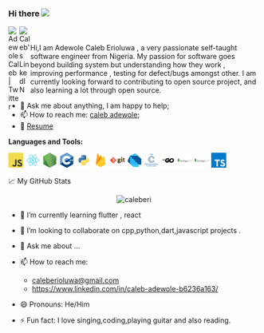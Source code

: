 ### Hi there <img src="https://media.giphy.com/media/hvRJCLFzcasrR4ia7z/giphy.gif" width="25px">
  <a href="https://twitter.com/Hebronace143">
    <img align="left" alt="Adewole Caleb | Twitter" width="22px" src="https://raw.githubusercontent.com/peterthehan/peterthehan/master/assets/twitter.svg" />
  </a>
  <a href="https://www.linkedin.com/in/caleb-adewole-b6236a163/">
    <img align="left" alt="Caleb's LinkedIN" width="22px" src="https://raw.githubusercontent.com/peterthehan/peterthehan/master/assets/linkedin.svg" />
  </a>
<br />
<br/>
Hi,I am Adewole Caleb Erioluwa , a very passionate self-taught software engineer from Nigeria. My passion for software goes beyond building system but understanding how they work , improving performance , testing for defect/bugs  amongst other. 
I am currently looking forward to contributing to open source project, and also learning a lot through open source.
  
- 💬 Ask me about anything, I am happy to help;
- 📫 How to reach me: [caleb adewole](https://www.linkedin.com/in/caleb-adewole-b6236a163/);
- 📝 [Resume](https://drive.google.com/file/d/1op3Xacvqd4LXKbUd-PDw09K22WyVKvcX/view?usp=sharing)

**Languages and Tools:**  

<code><img height="30" src="https://raw.githubusercontent.com/github/explore/80688e429a7d4ef2fca1e82350fe8e3517d3494d/topics/javascript/javascript.png"></code>
<code><img height="30" src="https://raw.githubusercontent.com/github/explore/80688e429a7d4ef2fca1e82350fe8e3517d3494d/topics/react/react.png"></code>
<code><img height="30" src="https://raw.githubusercontent.com/github/explore/80688e429a7d4ef2fca1e82350fe8e3517d3494d/topics/nodejs/nodejs.png"></code>
<code><img height="30" src="https://raw.githubusercontent.com/github/explore/80688e429a7d4ef2fca1e82350fe8e3517d3494d/topics/cpp/cpp.png"></code>
<code><img height="30" src="https://raw.githubusercontent.com/github/explore/80688e429a7d4ef2fca1e82350fe8e3517d3494d/topics/python/python.png"></code>
<code><img height="30" src="https://raw.githubusercontent.com/github/explore/80688e429a7d4ef2fca1e82350fe8e3517d3494d/topics/firebase/firebase.png"></code>
<code><img height="30" src="https://raw.githubusercontent.com/github/explore/80688e429a7d4ef2fca1e82350fe8e3517d3494d/topics/git/git.png"></code>
<code><img height="30" src="https://raw.githubusercontent.com/github/explore/80688e429a7d4ef2fca1e82350fe8e3517d3494d/topics/dart/dart.png"></code>
<code><img height="30" src="https://raw.githubusercontent.com/github/explore/80688e429a7d4ef2fca1e82350fe8e3517d3494d/topics/c/c.png"></code>
<code><img height="30" src="https://raw.githubusercontent.com/github/explore/80688e429a7d4ef2fca1e82350fe8e3517d3494d/topics/go/go.png"></code>
<code><img height="30" src="https://raw.githubusercontent.com/github/explore/80688e429a7d4ef2fca1e82350fe8e3517d3494d/topics/mongodb/mongodb.png"></code>
<code><img height="30" src="https://raw.githubusercontent.com/github/explore/80688e429a7d4ef2fca1e82350fe8e3517d3494d/topics/mongodb/mongodb.png"></code>
<code><img height="30"
 src="https://raw.githubusercontent.com/github/explore/80688e429a7d4ef2fca1e82350fe8e3517d3494d/topics/typescript/typescript.png"></code>

📈 My GitHub Stats

<p align="center"> <img src="https://github-readme-stats.vercel.app/api?username=caleberi&show_icons=true&theme=gotham" alt="caleberi" />
  
- 🌱 I’m currently learning  flutter , react
- 👯 I’m looking to collaborate on  cpp,python,dart,javascript projects .
- 💬 Ask me about ...
- 📫 How to reach me: 
   - caleberioluwa@gmail.com
  - https://www.linkedin.com/in/caleb-adewole-b6236a163/

- 😄 Pronouns: He/Him
- ⚡ Fun fact:  I love singing,coding,playing guitar and also reading.

